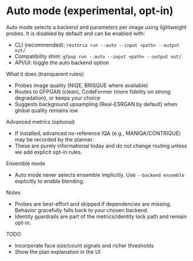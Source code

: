 # Auto mode (experimental, opt-in)

Auto mode selects a backend and parameters per image using lightweight probes.
It is disabled by default and can be enabled with:

- CLI (recommended): `restoria run --auto --input <path> --output out/`
- Compatibility shim: `gfpup run --auto --input <path> --output out/`
- API/UI: toggle the auto backend option

What it does (transparent rules):

- Probes image quality (NIQE, BRISQUE where available)
- Routes to GFPGAN (clean), CodeFormer (more fidelity on strong degradation),
  or keeps your choice
- Suggests background upsampling (Real-ESRGAN by default) when global quality
  remains low

Advanced metrics (optional)

- If installed, advanced no-reference IQA (e.g., MANIQA/CONTRIQUE) may be
  recorded by the planner.
- These are purely informational today and do not change routing unless we add
  explicit opt-in rules.

Ensemble mode

- Auto mode never selects ensemble implicitly. Use `--backend ensemble`
  explicitly to enable blending.

Notes

- Probes are best-effort and skipped if dependencies are missing. Behavior
  gracefully falls back to your chosen backend.
- Identity guardrails are part of the metrics/identity lock path and remain opt-in.

TODO

- Incorporate face size/count signals and richer thresholds
- Show the plan explanation in the UI
